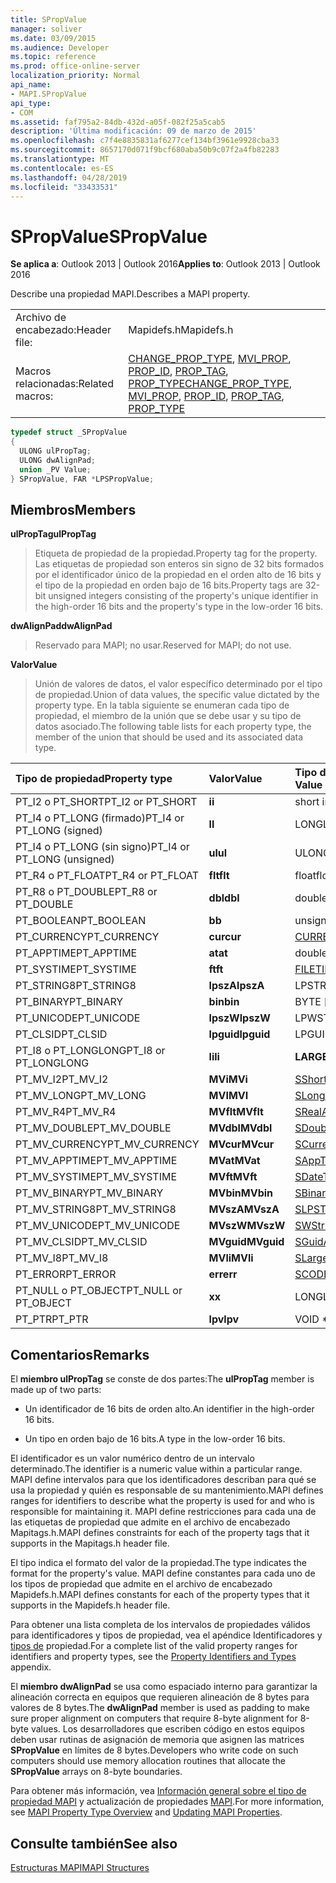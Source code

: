 ```yaml
---
title: SPropValue
manager: soliver
ms.date: 03/09/2015
ms.audience: Developer
ms.topic: reference
ms.prod: office-online-server
localization_priority: Normal
api_name:
- MAPI.SPropValue
api_type:
- COM
ms.assetid: faf795a2-84db-432d-a05f-082f25a5cab5
description: 'Última modificación: 09 de marzo de 2015'
ms.openlocfilehash: c7f4e8835831af6277cef134bf3961e9928cba33
ms.sourcegitcommit: 8657170d071f9bcf680aba50b9c07f2a4fb82283
ms.translationtype: MT
ms.contentlocale: es-ES
ms.lasthandoff: 04/28/2019
ms.locfileid: "33433531"
---
```

# <a name="spropvalue"></a><span data-ttu-id="5f1e2-103">SPropValue</span><span class="sxs-lookup"><span data-stu-id="5f1e2-103">SPropValue</span></span>

  
  
<span data-ttu-id="5f1e2-104">**Se aplica a**: Outlook 2013 | Outlook 2016</span><span class="sxs-lookup"><span data-stu-id="5f1e2-104">**Applies to**: Outlook 2013 | Outlook 2016</span></span> 
  
<span data-ttu-id="5f1e2-105">Describe una propiedad MAPI.</span><span class="sxs-lookup"><span data-stu-id="5f1e2-105">Describes a MAPI property.</span></span>
  
|||
|:-----|:-----|
|<span data-ttu-id="5f1e2-106">Archivo de encabezado:</span><span class="sxs-lookup"><span data-stu-id="5f1e2-106">Header file:</span></span>  <br/> |<span data-ttu-id="5f1e2-107">Mapidefs.h</span><span class="sxs-lookup"><span data-stu-id="5f1e2-107">Mapidefs.h</span></span>  <br/> |
|<span data-ttu-id="5f1e2-108">Macros relacionadas:</span><span class="sxs-lookup"><span data-stu-id="5f1e2-108">Related macros:</span></span>  <br/> |<span data-ttu-id="5f1e2-109">[CHANGE_PROP_TYPE](change_prop_type.md), [MVI_PROP](mvi_prop.md), [PROP_ID](prop_id.md), [PROP_TAG](prop_tag.md), [PROP_TYPE](prop_type.md)</span><span class="sxs-lookup"><span data-stu-id="5f1e2-109">[CHANGE_PROP_TYPE](change_prop_type.md), [MVI_PROP](mvi_prop.md), [PROP_ID](prop_id.md), [PROP_TAG](prop_tag.md), [PROP_TYPE](prop_type.md)</span></span> <br/> |
   
```cpp
typedef struct _SPropValue
{
  ULONG ulPropTag;
  ULONG dwAlignPad;
  union _PV Value;
} SPropValue, FAR *LPSPropValue;

```

## <a name="members"></a><span data-ttu-id="5f1e2-110">Miembros</span><span class="sxs-lookup"><span data-stu-id="5f1e2-110">Members</span></span>

 <span data-ttu-id="5f1e2-111">**ulPropTag**</span><span class="sxs-lookup"><span data-stu-id="5f1e2-111">**ulPropTag**</span></span>
  
> <span data-ttu-id="5f1e2-112">Etiqueta de propiedad de la propiedad.</span><span class="sxs-lookup"><span data-stu-id="5f1e2-112">Property tag for the property.</span></span> <span data-ttu-id="5f1e2-113">Las etiquetas de propiedad son enteros sin signo de 32 bits formados por el identificador único de la propiedad en el orden alto de 16 bits y el tipo de la propiedad en orden bajo de 16 bits.</span><span class="sxs-lookup"><span data-stu-id="5f1e2-113">Property tags are 32-bit unsigned integers consisting of the property's unique identifier in the high-order 16 bits and the property's type in the low-order 16 bits.</span></span>
    
 <span data-ttu-id="5f1e2-114">**dwAlignPad**</span><span class="sxs-lookup"><span data-stu-id="5f1e2-114">**dwAlignPad**</span></span>
  
> <span data-ttu-id="5f1e2-115">Reservado para MAPI; no usar.</span><span class="sxs-lookup"><span data-stu-id="5f1e2-115">Reserved for MAPI; do not use.</span></span> 
    
 <span data-ttu-id="5f1e2-116">**Valor**</span><span class="sxs-lookup"><span data-stu-id="5f1e2-116">**Value**</span></span>
  
> <span data-ttu-id="5f1e2-117">Unión de valores de datos, el valor específico determinado por el tipo de propiedad.</span><span class="sxs-lookup"><span data-stu-id="5f1e2-117">Union of data values, the specific value dictated by the property type.</span></span> <span data-ttu-id="5f1e2-118">En la tabla siguiente se enumeran cada tipo de propiedad, el miembro de la unión que se debe usar y su tipo de datos asociado.</span><span class="sxs-lookup"><span data-stu-id="5f1e2-118">The following table lists for each property type, the member of the union that should be used and its associated data type.</span></span>
    
|<span data-ttu-id="5f1e2-119">**Tipo de propiedad**</span><span class="sxs-lookup"><span data-stu-id="5f1e2-119">**Property type**</span></span>|<span data-ttu-id="5f1e2-120">**Valor**</span><span class="sxs-lookup"><span data-stu-id="5f1e2-120">**Value**</span></span>|<span data-ttu-id="5f1e2-121">**Tipo de datos del valor**</span><span class="sxs-lookup"><span data-stu-id="5f1e2-121">**Data type of Value**</span></span>|
|:-----|:-----|:-----|
|<span data-ttu-id="5f1e2-122">PT_I2 o PT_SHORT</span><span class="sxs-lookup"><span data-stu-id="5f1e2-122">PT_I2 or PT_SHORT</span></span>  <br/> |<span data-ttu-id="5f1e2-123">**i**</span><span class="sxs-lookup"><span data-stu-id="5f1e2-123">**i**</span></span> <br/> |<span data-ttu-id="5f1e2-124">short int</span><span class="sxs-lookup"><span data-stu-id="5f1e2-124">short int</span></span>  <br/> |
|<span data-ttu-id="5f1e2-125">PT_I4 o PT_LONG (firmado)</span><span class="sxs-lookup"><span data-stu-id="5f1e2-125">PT_I4 or PT_LONG (signed)</span></span>  <br/> |<span data-ttu-id="5f1e2-126">**l**</span><span class="sxs-lookup"><span data-stu-id="5f1e2-126">**l**</span></span> <br/> |<span data-ttu-id="5f1e2-127">LONG</span><span class="sxs-lookup"><span data-stu-id="5f1e2-127">LONG</span></span>  <br/> |
|<span data-ttu-id="5f1e2-128">PT_I4 o PT_LONG (sin signo)</span><span class="sxs-lookup"><span data-stu-id="5f1e2-128">PT_I4 or PT_LONG (unsigned)</span></span>  <br/> |<span data-ttu-id="5f1e2-129">**ul**</span><span class="sxs-lookup"><span data-stu-id="5f1e2-129">**ul**</span></span> <br/> |<span data-ttu-id="5f1e2-130">ULONG</span><span class="sxs-lookup"><span data-stu-id="5f1e2-130">ULONG</span></span>  <br/> |
|<span data-ttu-id="5f1e2-131">PT_R4 o PT_FLOAT</span><span class="sxs-lookup"><span data-stu-id="5f1e2-131">PT_R4 or PT_FLOAT</span></span>  <br/> |<span data-ttu-id="5f1e2-132">**flt**</span><span class="sxs-lookup"><span data-stu-id="5f1e2-132">**flt**</span></span> <br/> |<span data-ttu-id="5f1e2-133">float</span><span class="sxs-lookup"><span data-stu-id="5f1e2-133">float</span></span>  <br/> |
|<span data-ttu-id="5f1e2-134">PT_R8 o PT_DOUBLE</span><span class="sxs-lookup"><span data-stu-id="5f1e2-134">PT_R8 or PT_DOUBLE</span></span>  <br/> |<span data-ttu-id="5f1e2-135">**dbl**</span><span class="sxs-lookup"><span data-stu-id="5f1e2-135">**dbl**</span></span> <br/> |<span data-ttu-id="5f1e2-136">double</span><span class="sxs-lookup"><span data-stu-id="5f1e2-136">double</span></span>  <br/> |
|<span data-ttu-id="5f1e2-137">PT_BOOLEAN</span><span class="sxs-lookup"><span data-stu-id="5f1e2-137">PT_BOOLEAN</span></span>  <br/> |<span data-ttu-id="5f1e2-138">**b**</span><span class="sxs-lookup"><span data-stu-id="5f1e2-138">**b**</span></span> <br/> |<span data-ttu-id="5f1e2-139">unsigned short int</span><span class="sxs-lookup"><span data-stu-id="5f1e2-139">unsigned short int</span></span>  <br/> |
|<span data-ttu-id="5f1e2-140">PT_CURRENCY</span><span class="sxs-lookup"><span data-stu-id="5f1e2-140">PT_CURRENCY</span></span>  <br/> |<span data-ttu-id="5f1e2-141">**cur**</span><span class="sxs-lookup"><span data-stu-id="5f1e2-141">**cur**</span></span> <br/> |[<span data-ttu-id="5f1e2-142">CURRENCY</span><span class="sxs-lookup"><span data-stu-id="5f1e2-142">CURRENCY</span></span>](currency.md) <br/> |
|<span data-ttu-id="5f1e2-143">PT_APPTIME</span><span class="sxs-lookup"><span data-stu-id="5f1e2-143">PT_APPTIME</span></span>  <br/> |<span data-ttu-id="5f1e2-144">**at**</span><span class="sxs-lookup"><span data-stu-id="5f1e2-144">**at**</span></span> <br/> |<span data-ttu-id="5f1e2-145">double</span><span class="sxs-lookup"><span data-stu-id="5f1e2-145">double</span></span>  <br/> |
|<span data-ttu-id="5f1e2-146">PT_SYSTIME</span><span class="sxs-lookup"><span data-stu-id="5f1e2-146">PT_SYSTIME</span></span>  <br/> |<span data-ttu-id="5f1e2-147">**ft**</span><span class="sxs-lookup"><span data-stu-id="5f1e2-147">**ft**</span></span> <br/> |[<span data-ttu-id="5f1e2-148">FILETIME</span><span class="sxs-lookup"><span data-stu-id="5f1e2-148">FILETIME</span></span>](filetime.md) <br/> |
|<span data-ttu-id="5f1e2-149">PT_STRING8</span><span class="sxs-lookup"><span data-stu-id="5f1e2-149">PT_STRING8</span></span>  <br/> |<span data-ttu-id="5f1e2-150">**lpszA**</span><span class="sxs-lookup"><span data-stu-id="5f1e2-150">**lpszA**</span></span> <br/> |<span data-ttu-id="5f1e2-151">LPSTR</span><span class="sxs-lookup"><span data-stu-id="5f1e2-151">LPSTR</span></span>  <br/> |
|<span data-ttu-id="5f1e2-152">PT_BINARY</span><span class="sxs-lookup"><span data-stu-id="5f1e2-152">PT_BINARY</span></span>  <br/> |<span data-ttu-id="5f1e2-153">**bin**</span><span class="sxs-lookup"><span data-stu-id="5f1e2-153">**bin**</span></span> <br/> |<span data-ttu-id="5f1e2-154">BYTE [matriz]</span><span class="sxs-lookup"><span data-stu-id="5f1e2-154">BYTE [array]</span></span>  <br/> |
|<span data-ttu-id="5f1e2-155">PT_UNICODE</span><span class="sxs-lookup"><span data-stu-id="5f1e2-155">PT_UNICODE</span></span>  <br/> |<span data-ttu-id="5f1e2-156">**lpszW**</span><span class="sxs-lookup"><span data-stu-id="5f1e2-156">**lpszW**</span></span> <br/> |<span data-ttu-id="5f1e2-157">LPWSTR</span><span class="sxs-lookup"><span data-stu-id="5f1e2-157">LPWSTR</span></span>  <br/> |
|<span data-ttu-id="5f1e2-158">PT_CLSID</span><span class="sxs-lookup"><span data-stu-id="5f1e2-158">PT_CLSID</span></span>  <br/> |<span data-ttu-id="5f1e2-159">**lpguid**</span><span class="sxs-lookup"><span data-stu-id="5f1e2-159">**lpguid**</span></span> <br/> |<span data-ttu-id="5f1e2-160">LPGUID</span><span class="sxs-lookup"><span data-stu-id="5f1e2-160">LPGUID</span></span>  <br/> |
|<span data-ttu-id="5f1e2-161">PT_I8 o PT_LONGLONG</span><span class="sxs-lookup"><span data-stu-id="5f1e2-161">PT_I8 or PT_LONGLONG</span></span>  <br/> |<span data-ttu-id="5f1e2-162">**li**</span><span class="sxs-lookup"><span data-stu-id="5f1e2-162">**li**</span></span> <br/> |<span data-ttu-id="5f1e2-163">**LARGE_INTEGER**</span><span class="sxs-lookup"><span data-stu-id="5f1e2-163">**LARGE_INTEGER**</span></span> <br/> |
|<span data-ttu-id="5f1e2-164">PT_MV_I2</span><span class="sxs-lookup"><span data-stu-id="5f1e2-164">PT_MV_I2</span></span>  <br/> |<span data-ttu-id="5f1e2-165">**MVi**</span><span class="sxs-lookup"><span data-stu-id="5f1e2-165">**MVi**</span></span> <br/> |[<span data-ttu-id="5f1e2-166">SShortArray</span><span class="sxs-lookup"><span data-stu-id="5f1e2-166">SShortArray</span></span>](sshortarray.md) <br/> |
|<span data-ttu-id="5f1e2-167">PT_MV_LONG</span><span class="sxs-lookup"><span data-stu-id="5f1e2-167">PT_MV_LONG</span></span>  <br/> |<span data-ttu-id="5f1e2-168">**MVI**</span><span class="sxs-lookup"><span data-stu-id="5f1e2-168">**MVI**</span></span> <br/> |[<span data-ttu-id="5f1e2-169">SLongArray</span><span class="sxs-lookup"><span data-stu-id="5f1e2-169">SLongArray</span></span>](slongarray.md) <br/> |
|<span data-ttu-id="5f1e2-170">PT_MV_R4</span><span class="sxs-lookup"><span data-stu-id="5f1e2-170">PT_MV_R4</span></span>  <br/> |<span data-ttu-id="5f1e2-171">**MVflt**</span><span class="sxs-lookup"><span data-stu-id="5f1e2-171">**MVflt**</span></span> <br/> |[<span data-ttu-id="5f1e2-172">SRealArray</span><span class="sxs-lookup"><span data-stu-id="5f1e2-172">SRealArray</span></span>](srealarray.md) <br/> |
|<span data-ttu-id="5f1e2-173">PT_MV_DOUBLE</span><span class="sxs-lookup"><span data-stu-id="5f1e2-173">PT_MV_DOUBLE</span></span>  <br/> |<span data-ttu-id="5f1e2-174">**MVdbl**</span><span class="sxs-lookup"><span data-stu-id="5f1e2-174">**MVdbl**</span></span> <br/> |[<span data-ttu-id="5f1e2-175">SDoubleArray</span><span class="sxs-lookup"><span data-stu-id="5f1e2-175">SDoubleArray</span></span>](sdoublearray.md) <br/> |
|<span data-ttu-id="5f1e2-176">PT_MV_CURRENCY</span><span class="sxs-lookup"><span data-stu-id="5f1e2-176">PT_MV_CURRENCY</span></span>  <br/> |<span data-ttu-id="5f1e2-177">**MVcur**</span><span class="sxs-lookup"><span data-stu-id="5f1e2-177">**MVcur**</span></span> <br/> |[<span data-ttu-id="5f1e2-178">SCurrencyArray</span><span class="sxs-lookup"><span data-stu-id="5f1e2-178">SCurrencyArray</span></span>](scurrencyarray.md) <br/> |
|<span data-ttu-id="5f1e2-179">PT_MV_APPTIME</span><span class="sxs-lookup"><span data-stu-id="5f1e2-179">PT_MV_APPTIME</span></span>  <br/> |<span data-ttu-id="5f1e2-180">**MVat**</span><span class="sxs-lookup"><span data-stu-id="5f1e2-180">**MVat**</span></span> <br/> |[<span data-ttu-id="5f1e2-181">SAppTimeArray</span><span class="sxs-lookup"><span data-stu-id="5f1e2-181">SAppTimeArray</span></span>](sapptimearray.md) <br/> |
|<span data-ttu-id="5f1e2-182">PT_MV_SYSTIME</span><span class="sxs-lookup"><span data-stu-id="5f1e2-182">PT_MV_SYSTIME</span></span>  <br/> |<span data-ttu-id="5f1e2-183">**MVft**</span><span class="sxs-lookup"><span data-stu-id="5f1e2-183">**MVft**</span></span> <br/> |[<span data-ttu-id="5f1e2-184">SDateTimeArray</span><span class="sxs-lookup"><span data-stu-id="5f1e2-184">SDateTimeArray</span></span>](sdatetimearray.md) <br/> |
|<span data-ttu-id="5f1e2-185">PT_MV_BINARY</span><span class="sxs-lookup"><span data-stu-id="5f1e2-185">PT_MV_BINARY</span></span>  <br/> |<span data-ttu-id="5f1e2-186">**MVbin**</span><span class="sxs-lookup"><span data-stu-id="5f1e2-186">**MVbin**</span></span> <br/> |[<span data-ttu-id="5f1e2-187">SBinaryArray</span><span class="sxs-lookup"><span data-stu-id="5f1e2-187">SBinaryArray</span></span>](sbinaryarray.md) <br/> |
|<span data-ttu-id="5f1e2-188">PT_MV_STRING8</span><span class="sxs-lookup"><span data-stu-id="5f1e2-188">PT_MV_STRING8</span></span>  <br/> |<span data-ttu-id="5f1e2-189">**MVszA**</span><span class="sxs-lookup"><span data-stu-id="5f1e2-189">**MVszA**</span></span> <br/> |[<span data-ttu-id="5f1e2-190">SLPSTRArray</span><span class="sxs-lookup"><span data-stu-id="5f1e2-190">SLPSTRArray</span></span>](slpstrarray.md) <br/> |
|<span data-ttu-id="5f1e2-191">PT_MV_UNICODE</span><span class="sxs-lookup"><span data-stu-id="5f1e2-191">PT_MV_UNICODE</span></span>  <br/> |<span data-ttu-id="5f1e2-192">**MVszW**</span><span class="sxs-lookup"><span data-stu-id="5f1e2-192">**MVszW**</span></span> <br/> |[<span data-ttu-id="5f1e2-193">SWStringArray</span><span class="sxs-lookup"><span data-stu-id="5f1e2-193">SWStringArray</span></span>](swstringarray.md) <br/> |
|<span data-ttu-id="5f1e2-194">PT_MV_CLSID</span><span class="sxs-lookup"><span data-stu-id="5f1e2-194">PT_MV_CLSID</span></span>  <br/> |<span data-ttu-id="5f1e2-195">**MVguid**</span><span class="sxs-lookup"><span data-stu-id="5f1e2-195">**MVguid**</span></span> <br/> |[<span data-ttu-id="5f1e2-196">SGuidArray</span><span class="sxs-lookup"><span data-stu-id="5f1e2-196">SGuidArray</span></span>](sguidarray.md) <br/> |
|<span data-ttu-id="5f1e2-197">PT_MV_I8</span><span class="sxs-lookup"><span data-stu-id="5f1e2-197">PT_MV_I8</span></span>  <br/> |<span data-ttu-id="5f1e2-198">**MVli**</span><span class="sxs-lookup"><span data-stu-id="5f1e2-198">**MVli**</span></span> <br/> |[<span data-ttu-id="5f1e2-199">SLargeIntegerArray</span><span class="sxs-lookup"><span data-stu-id="5f1e2-199">SLargeIntegerArray</span></span>](slargeintegerarray.md) <br/> |
|<span data-ttu-id="5f1e2-200">PT_ERROR</span><span class="sxs-lookup"><span data-stu-id="5f1e2-200">PT_ERROR</span></span>  <br/> |<span data-ttu-id="5f1e2-201">**err**</span><span class="sxs-lookup"><span data-stu-id="5f1e2-201">**err**</span></span> <br/> |[<span data-ttu-id="5f1e2-202">SCODE</span><span class="sxs-lookup"><span data-stu-id="5f1e2-202">SCODE</span></span>](scode.md) <br/> |
|<span data-ttu-id="5f1e2-203">PT_NULL o PT_OBJECT</span><span class="sxs-lookup"><span data-stu-id="5f1e2-203">PT_NULL or PT_OBJECT</span></span>  <br/> |<span data-ttu-id="5f1e2-204">**x**</span><span class="sxs-lookup"><span data-stu-id="5f1e2-204">**x**</span></span> <br/> |<span data-ttu-id="5f1e2-205">LONG</span><span class="sxs-lookup"><span data-stu-id="5f1e2-205">LONG</span></span>  <br/> |
|<span data-ttu-id="5f1e2-206">PT_PTR</span><span class="sxs-lookup"><span data-stu-id="5f1e2-206">PT_PTR</span></span>  <br/> |<span data-ttu-id="5f1e2-207">**lpv**</span><span class="sxs-lookup"><span data-stu-id="5f1e2-207">**lpv**</span></span> <br/> |<span data-ttu-id="5f1e2-208">VOID \*</span><span class="sxs-lookup"><span data-stu-id="5f1e2-208">VOID \*</span></span>  <br/> |
   
## <a name="remarks"></a><span data-ttu-id="5f1e2-209">Comentarios</span><span class="sxs-lookup"><span data-stu-id="5f1e2-209">Remarks</span></span>

<span data-ttu-id="5f1e2-210">El **miembro ulPropTag** se conste de dos partes:</span><span class="sxs-lookup"><span data-stu-id="5f1e2-210">The **ulPropTag** member is made up of two parts:</span></span> 
  
- <span data-ttu-id="5f1e2-211">Un identificador de 16 bits de orden alto.</span><span class="sxs-lookup"><span data-stu-id="5f1e2-211">An identifier in the high-order 16 bits.</span></span>
    
- <span data-ttu-id="5f1e2-212">Un tipo en orden bajo de 16 bits.</span><span class="sxs-lookup"><span data-stu-id="5f1e2-212">A type in the low-order 16 bits.</span></span>
    
<span data-ttu-id="5f1e2-213">El identificador es un valor numérico dentro de un intervalo determinado.</span><span class="sxs-lookup"><span data-stu-id="5f1e2-213">The identifier is a numeric value within a particular range.</span></span> <span data-ttu-id="5f1e2-214">MAPI define intervalos para que los identificadores describan para qué se usa la propiedad y quién es responsable de su mantenimiento.</span><span class="sxs-lookup"><span data-stu-id="5f1e2-214">MAPI defines ranges for identifiers to describe what the property is used for and who is responsible for maintaining it.</span></span> <span data-ttu-id="5f1e2-215">MAPI define restricciones para cada una de las etiquetas de propiedad que admite en el archivo de encabezado Mapitags.h.</span><span class="sxs-lookup"><span data-stu-id="5f1e2-215">MAPI defines constraints for each of the property tags that it supports in the Mapitags.h header file.</span></span>
  
<span data-ttu-id="5f1e2-216">El tipo indica el formato del valor de la propiedad.</span><span class="sxs-lookup"><span data-stu-id="5f1e2-216">The type indicates the format for the property's value.</span></span> <span data-ttu-id="5f1e2-217">MAPI define constantes para cada uno de los tipos de propiedad que admite en el archivo de encabezado Mapidefs.h.</span><span class="sxs-lookup"><span data-stu-id="5f1e2-217">MAPI defines constants for each of the property types that it supports in the Mapidefs.h header file.</span></span> 
  
<span data-ttu-id="5f1e2-218">Para obtener una lista completa de los intervalos de propiedades válidos para identificadores y tipos de propiedad, vea el apéndice Identificadores y [tipos de](property-identifiers-and-types.md) propiedad.</span><span class="sxs-lookup"><span data-stu-id="5f1e2-218">For a complete list of the valid property ranges for identifiers and property types, see the [Property Identifiers and Types](property-identifiers-and-types.md) appendix.</span></span> 
  
<span data-ttu-id="5f1e2-219">El **miembro dwAlignPad** se usa como espaciado interno para garantizar la alineación correcta en equipos que requieren alineación de 8 bytes para valores de 8 bytes.</span><span class="sxs-lookup"><span data-stu-id="5f1e2-219">The **dwAlignPad** member is used as padding to make sure proper alignment on computers that require 8-byte alignment for 8-byte values.</span></span> <span data-ttu-id="5f1e2-220">Los desarrolladores que escriben código en estos equipos deben usar rutinas de asignación de memoria que asignen las matrices **SPropValue** en límites de 8 bytes.</span><span class="sxs-lookup"><span data-stu-id="5f1e2-220">Developers who write code on such computers should use memory allocation routines that allocate the **SPropValue** arrays on 8-byte boundaries.</span></span> 
  
<span data-ttu-id="5f1e2-221">Para obtener más información, vea [Información general sobre el tipo de propiedad MAPI](mapi-property-type-overview.md) y actualización de propiedades [MAPI](updating-mapi-properties.md).</span><span class="sxs-lookup"><span data-stu-id="5f1e2-221">For more information, see [MAPI Property Type Overview](mapi-property-type-overview.md) and [Updating MAPI Properties](updating-mapi-properties.md).</span></span> 
  
## <a name="see-also"></a><span data-ttu-id="5f1e2-222">Consulte también</span><span class="sxs-lookup"><span data-stu-id="5f1e2-222">See also</span></span>



[<span data-ttu-id="5f1e2-223">Estructuras MAPI</span><span class="sxs-lookup"><span data-stu-id="5f1e2-223">MAPI Structures</span></span>](mapi-structures.md)

